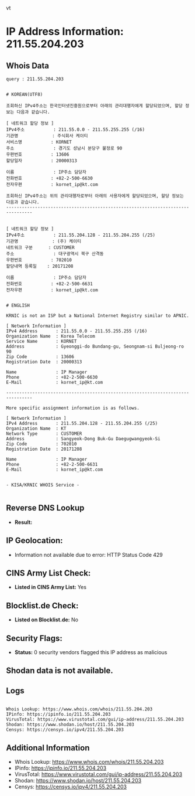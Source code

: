 vt
# IP Address Information: 211.55.204.203

## Whois Data
```
query : 211.55.204.203


# KOREAN(UTF8)

조회하신 IPv4주소는 한국인터넷진흥원으로부터 아래의 관리대행자에게 할당되었으며, 할당 정보는 다음과 같습니다.

[ 네트워크 할당 정보 ]
IPv4주소           : 211.55.0.0 - 211.55.255.255 (/16)
기관명             : 주식회사 케이티
서비스명           : KORNET
주소               : 경기도 성남시 분당구 불정로 90
우편번호           : 13606
할당일자           : 20000313

이름               : IP주소 담당자
전화번호           : +82-2-500-6630
전자우편           : kornet_ip@kt.com

조회하신 IPv4주소는 위의 관리대행자로부터 아래의 사용자에게 할당되었으며, 할당 정보는 다음과 같습니다.
--------------------------------------------------------------------------------


[ 네트워크 할당 정보 ]
IPv4주소           : 211.55.204.128 - 211.55.204.255 (/25)
기관명             : (주) 케이티
네트워크 구분      : CUSTOMER
주소               : 대구광역시 북구 산격동
우편번호           : 702010
할당내역 등록일    : 20171208

이름               : IP주소 담당자
전화번호           : +82-2-500-6631
전자우편           : kornet_ip@kt.com


# ENGLISH

KRNIC is not an ISP but a National Internet Registry similar to APNIC.

[ Network Information ]
IPv4 Address       : 211.55.0.0 - 211.55.255.255 (/16)
Organization Name  : Korea Telecom
Service Name       : KORNET
Address            : Gyeonggi-do Bundang-gu, Seongnam-si Buljeong-ro 90
Zip Code           : 13606
Registration Date  : 20000313

Name               : IP Manager
Phone              : +82-2-500-6630
E-Mail             : kornet_ip@kt.com

--------------------------------------------------------------------------------

More specific assignment information is as follows.

[ Network Information ]
IPv4 Address       : 211.55.204.128 - 211.55.204.255 (/25)
Organization Name  : KT
Network Type       : CUSTOMER
Address            : Sangyeok-Dong Buk-Gu Daegugwangyeok-Si
Zip Code           : 702010
Registration Date  : 20171208

Name               : IP Manager
Phone              : +82-2-500-6631
E-Mail             : kornet_ip@kt.com


- KISA/KRNIC WHOIS Service -


```
## Reverse DNS Lookup
- **Result:** 

## IP Geolocation:
- Information not available due to error: HTTP Status Code 429

## CINS Army List Check:
- **Listed in CINS Army List:** 
Yes

## Blocklist.de Check:
- **Listed on Blocklist.de:** 
No

## Security Flags:
- **Status:** 0 security vendors flagged this IP address as malicious

## Shodan data is not available.

## Logs
```

Whois Lookup: https://www.whois.com/whois/211.55.204.203
IPinfo: https://ipinfo.io/211.55.204.203
VirusTotal: https://www.virustotal.com/gui/ip-address/211.55.204.203
Shodan: https://www.shodan.io/host/211.55.204.203
Censys: https://censys.io/ipv4/211.55.204.203

```
## Additional Information
- Whois Lookup: https://www.whois.com/whois/211.55.204.203
- IPinfo: https://ipinfo.io/211.55.204.203
- VirusTotal: https://www.virustotal.com/gui/ip-address/211.55.204.203
- Shodan: https://www.shodan.io/host/211.55.204.203
- Censys: https://censys.io/ipv4/211.55.204.203

